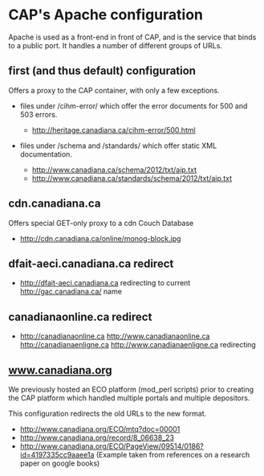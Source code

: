 # CAP's Apache configuration

Apache is used as a front-end in front of CAP, and is the service that binds to a public port. It handles a number of different groups of URLs.

## first (and thus default) configuration

Offers a proxy to the CAP container, with only a few exceptions.

* files under /cihm-error/ which offer the error documents for 500 and 503 errors.
  * http://heritage.canadiana.ca/cihm-error/500.html

* files under /schema and /standards/ which offer static XML documentation.
  * http://www.canadiana.ca/schema/2012/txt/aip.txt
  * http://www.canadiana.ca/standards/schema/2012/txt/aip.txt
  
## cdn.canadiana.ca

Offers special GET-only proxy to a cdn Couch Database

  * http://cdn.canadiana.ca/online/monog-block.jpg
  
##  dfait-aeci.canadiana.ca redirect

  * http://dfait-aeci.canadiana.ca redirecting to current http://gac.canadiana.ca/ name
  
## canadianaonline.ca redirect

  * http://canadianaonline.ca http://www.canadianaonline.ca http://canadianaenligne.ca http://www.canadianaenligne.ca redirecting

##   www.canadiana.org

We previously hosted an ECO platform (mod_perl scripts) prior to creating the CAP platform which handled multiple portals and multiple depositors.

This configuration redirects the old URLs to the new format.

  * http://www.canadiana.org/ECO/mtq?doc=00001
  * http://www.canadiana.org/record/8_06638_23
  * http://www.canadiana.org/ECO/PageView/09514/0186?id=4197335cc9aaee1a (Example taken from references on a research paper on google books)
